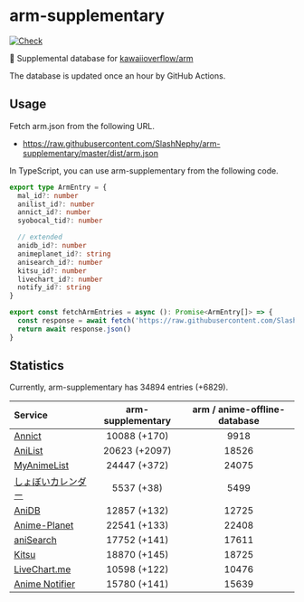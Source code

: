 # arm-supplementary

[![Check](https://github.com/SlashNephy/arm-supplementary/actions/workflows/check-node.yml/badge.svg)](https://github.com/SlashNephy/arm-supplementary/actions/workflows/check-node.yml)

💊 Supplemental database for [kawaiioverflow/arm](https://github.com/kawaiioverflow/arm)

The database is updated once an hour by GitHub Actions.

## Usage

Fetch arm.json from the following URL.

- https://raw.githubusercontent.com/SlashNephy/arm-supplementary/master/dist/arm.json

In TypeScript, you can use arm-supplementary from the following code.

```TypeScript
export type ArmEntry = {
  mal_id?: number
  anilist_id?: number
  annict_id?: number
  syobocal_tid?: number

  // extended
  anidb_id?: number
  animeplanet_id?: string
  anisearch_id?: number
  kitsu_id?: number
  livechart_id?: number
  notify_id?: string
}

export const fetchArmEntries = async (): Promise<ArmEntry[]> => {
  const response = await fetch('https://raw.githubusercontent.com/SlashNephy/arm-supplementary/master/dist/arm.json')
  return await response.json()
}
```

## Statistics

Currently, arm-supplementary has 34894 entries (+6829).

| Service                                     | arm-supplementary | arm / anime-offline-database |
| :------------------------------------------ | :---------------: | :--------------------------: |
| [Annict](https://annict.com)                |   10088 (+170)    |             9918             |
| [AniList](https://anilist.co)               |   20623 (+2097)   |            18526             |
| [MyAnimeList](https://myanimelist.net)      |   24447 (+372)    |            24075             |
| [しょぼいカレンダー](https://cal.syoboi.jp) |    5537 (+38)     |             5499             |
| [AniDB](https://anidb.net)                  |   12857 (+132)    |            12725             |
| [Anime-Planet](https://anime-planet.com)    |   22541 (+133)    |            22408             |
| [aniSearch](https://anisearch.com)          |   17752 (+141)    |            17611             |
| [Kitsu](https://kitsu.io)                   |   18870 (+145)    |            18725             |
| [LiveChart.me](https://livechart.me)        |   10598 (+122)    |            10476             |
| [Anime Notifier](https://notify.moe)        |   15780 (+141)    |            15639             |
